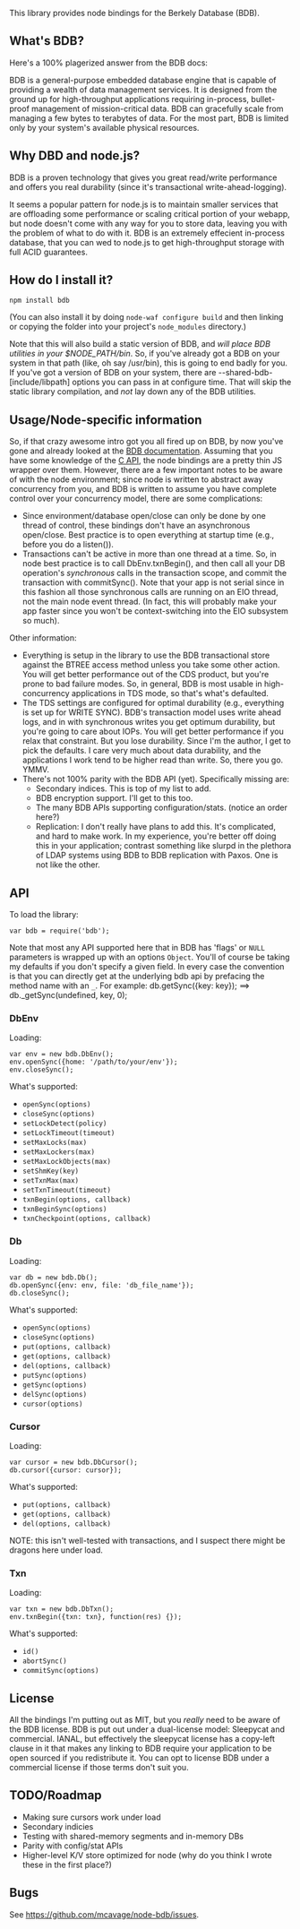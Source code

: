 This library provides node bindings for the Berkely Database (BDB).

## What's BDB?

Here's a 100% plagerized answer from the BDB docs:

BDB is a general-purpose embedded database engine that is capable of providing
a wealth of data management services. It is designed from the ground up for
high-throughput applications requiring in-process, bullet-proof management of
mission-critical data. BDB can gracefully scale from managing a few bytes to
terabytes of data. For the most part, BDB is limited only by your system's
available physical resources.

## Why DBD and node.js?

BDB is a proven technology that gives you great read/write performance and
offers you real durability  (since it's transactional write-ahead-logging).

It seems a popular pattern for node.js is to maintain smaller services that are
offloading some performance or scaling critical portion of your webapp, but
node doesn't come with any way for you to store data, leaving you with the
problem of what to do with it.  BDB is an extremely effecient in-process
database, that you can wed to node.js to get high-throughput storage with full
ACID guarantees.

## How do I install it?

    npm install bdb

(You can also install it by doing `node-waf configure build` and then
linking or copying the folder into your project's `node_modules`
directory.)

Note that this will also build a static version of BDB, and *will
place BDB utilities in your $NODE_PATH/bin*.  So, if you've already got a BDB
on your system in that path (like, oh say /usr/bin), this is going to end badly
for you. If you've got a version of BDB on your system, there are
--shared-bdb-[include/libpath] options you can pass in at configure time.  That
will skip the static library compilation, and *not* lay down any of the BDB
utilities.

## Usage/Node-specific information

So, if that crazy awesome intro got you all fired up on BDB, by now you've gone
and already looked at the [BDB documentation](http://download.oracle.com/docs/cd/E17076_02/html/toc.htm).
Assuming that you have some knowledge of the [C API](http://download.oracle.com/docs/cd/E17076_02/html/api_reference/C/frame_main.html),
the node bindings are a pretty thin JS wrapper over them.  However, there are a
few important notes to be aware of with the node environment;  since node is
written to abstract away concurrency from you, and BDB is written to assume you
have complete control over your concurrency model, there are some complications:

- Since environment/database open/close can only be done by one thread of
control, these bindings don't have an asynchronous open/close.  Best practice is
to open everything at startup time (e.g., before you do a listen()).
- Transactions can't be active in more than one thread at a time.  So, in node
best practice is to call DbEnv.txnBegin(), and then call all your DB operation's
*synchronous* calls in the transaction scope, and commit the transaction with
commitSync().  Note that your app is not serial since in this fashion all those
synchronous calls are running on an EIO thread, not the main node event thread.
(In fact, this will probably make your app faster since you won't be
context-switching into the EIO subsystem so much).

Other information:

- Everything is setup in the library to use the BDB transactional store against
the BTREE access method unless you take some other action.  You will get better
performance out of the CDS product, but you're prone to bad failure modes. So,
in general, BDB is most usable in high-concurrency applications in TDS mode, so
that's what's defaulted.
- The TDS settings are configured for optimal durability (e.g., everything is
set up for WRITE SYNC).  BDB's transaction model uses write ahead logs, and in
with synchronous writes you get optimum durability, but you're going to care
about IOPs.  You will get better performance if you relax that constraint.  But
you lose durability.  Since I'm the author, I get to pick the defaults.  I care
very much about data durability, and the applications I work tend to be higher
read than write.  So, there you go.  YMMV.
- There's not 100% parity with the BDB API (yet).  Specifically missing are:
   - Secondary indices.  This is top of my list to add.
   - BDB encryption support.  I'll get to this too.
   - The many BDB APIs supporting configuration/stats. (notice an order here?)
   - Replication: I don't really have plans to add this. It's complicated, and
   hard to make work.  In my experience, you're better off doing this in your
   application;  contrast something like slurpd in the plethora of LDAP systems
   using BDB to BDB replication with Paxos.  One is not like the other.

## API

To load the library:

    var bdb = require('bdb');

Note that most any API supported here that in BDB has 'flags' or `NULL`
parameters is wrapped up with an options `Object`.  You'll of course be taking
my defaults if you don't specify a given field.  In every case the convention
is that you can directly get at the underlying bdb api by prefacing the method
name with an `_`.  For example:
    db.getSync({key: key}); ==>
    db._getSync(undefined, key, 0);

### DbEnv

Loading:

    var env = new bdb.DbEnv();
    env.openSync({home: '/path/to/your/env'});
    env.closeSync();

What's supported:

- `openSync(options)`
- `closeSync(options)`
- `setLockDetect(policy)`
- `setLockTimeout(timeout)`
- `setMaxLocks(max)`
- `setMaxLockers(max)`
- `setMaxLockObjects(max)`
- `setShmKey(key)`
- `setTxnMax(max)`
- `setTxnTimeout(timeout)`
- `txnBegin(options, callback)`
- `txnBeginSync(options)`
- `txnCheckpoint(options, callback)`

### Db

Loading:

    var db = new bdb.Db();
    db.openSync({env: env, file: 'db_file_name'});
    db.closeSync();

What's supported:

- `openSync(options)`
- `closeSync(options)`
- `put(options, callback)`
- `get(options, callback)`
- `del(options, callback)`
- `putSync(options)`
- `getSync(options)`
- `delSync(options)`
- `cursor(options)`

### Cursor

Loading:

    var cursor = new bdb.DbCursor();
    db.cursor({cursor: cursor});

What's supported:

- `put(options, callback)`
- `get(options, callback)`
- `del(options, callback)`

NOTE:  this isn't well-tested with transactions, and I suspect there might be
dragons here under load.

### Txn

Loading:

    var txn = new bdb.DbTxn();
    env.txnBegin({txn: txn}, function(res) {});

What's supported:

- `id()`
- `abortSync()`
- `commitSync(options)`

## License

All the bindings I'm putting out as MIT, but you *really* need to be aware of
the BDB license.  BDB is put out under a dual-license model: Sleepycat and
commercial.  IANAL, but effectively the sleepycat license has a copy-left clause
in it that makes any linking to BDB require your application to be open sourced
if you redistribute it.  You can opt to license BDB under a commercial license
if those terms don't suit you.

## TODO/Roadmap

- Making sure cursors work under load
- Secondary indicies
- Testing with shared-memory segments and in-memory DBs
- Parity with config/stat APIs
- Higher-level K/V store optimized for node (why do you think I wrote these in
the first place?)

## Bugs

See <https://github.com/mcavage/node-bdb/issues>.

